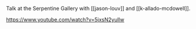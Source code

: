 Talk at the Serpentine Gallery with [[jason-louv]] and [[k-allado-mcdowell]].

https://www.youtube.com/watch?v=5jxsN2yulIw